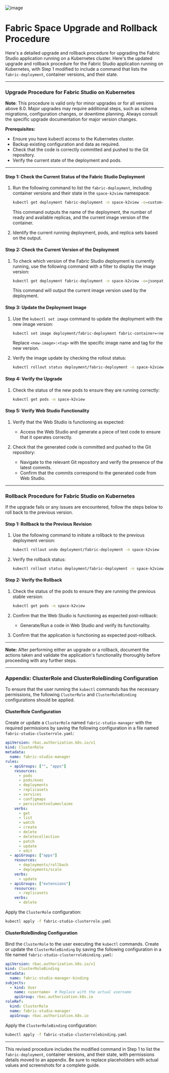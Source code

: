 ![image](https://github.com/k2view-academy/K2View-Academy/assets/104299047/4bae6090-46ad-4c4a-a73f-1169d22d7ac8)

# Fabric Space Upgrade and Rollback Procedure
Here's a detailed upgrade and rollback procedure for upgrading the Fabric Studio application running on a Kubernetes cluster. 
Here's the updated upgrade and rollback procedure for the Fabric Studio application running on Kubernetes, with Step 1 modified to include a command that lists the `fabric-deployment`, container versions, and their state.

---

### Upgrade Procedure for Fabric Studio on Kubernetes

**Note**: This procedure is valid only for minor upgrades or for all versions above 8.0.
Major upgrades may require additional steps, such as schema migrations, configuration changes, or downtime planning. Always consult the specific upgrade documentation for major version changes.


**Prerequisites:**
- Ensure you have kubectl access to the Kubernetes cluster.
- Backup existing configuration and data as required.
- Check that the code is correctly committed and pushed to the Git repository.
- Verify the current state of the deployment and pods.

---

#### Step 1: Check the Current Status of the Fabric Studio Deployment

1. Run the following command to list the `fabric-deployment`, including container versions and their state in the `space-k2view` namespace:
   ```bash
   kubectl get deployment fabric-deployment -n space-k2view -o=custom-columns='NAME:.metadata.name,READY:.status.readyReplicas,AVAILABLE:.status.availableReplicas,IMAGE:.spec.template.spec.containers[0].image'
   ```
   
   This command outputs the name of the deployment, the number of ready and available replicas, and the current image version of the container.

2. Identify the current running deployment, pods, and replica sets based on the output.

#### Step 2: Check the Current Version of the Deployment

1. To check which version of the Fabric Studio deployment is currently running, use the following command with a filter to display the image version:
   ```bash
   kubectl get deployment fabric-deployment -n space-k2view -o=jsonpath='{.spec.template.spec.containers[0].image}'
   ```
   
   This command will output the current image version used by the deployment.

#### Step 3: Update the Deployment Image

1. Use the `kubectl set image` command to update the deployment with the new image version:
   ```bash
   kubectl set image deployment/fabric-deployment fabric-container=<new-image>:<tag> -n space-k2view
   ```
   
   Replace `<new-image>:<tag>` with the specific image name and tag for the new version.

2. Verify the image update by checking the rollout status:
   ```bash
   kubectl rollout status deployment/fabric-deployment -n space-k2view
   ```

#### Step 4: Verify the Upgrade

1. Check the status of the new pods to ensure they are running correctly:
   ```bash
   kubectl get pods -n space-k2view
   ```

#### Step 5: Verify Web Studio Functionality

1. Verify that the Web Studio is functioning as expected:
   - Access the Web Studio and generate a piece of test code to ensure that it operates correctly.
   
2. Check that the generated code is committed and pushed to the Git repository:
   - Navigate to the relevant Git repository and verify the presence of the latest commits.
   - Confirm that the commits correspond to the generated code from Web Studio.

---

### Rollback Procedure for Fabric Studio on Kubernetes

If the upgrade fails or any issues are encountered, follow the steps below to roll back to the previous version.

#### Step 1: Rollback to the Previous Revision

1. Use the following command to initiate a rollback to the previous deployment version:
   ```bash
   kubectl rollout undo deployment/fabric-deployment -n space-k2view
   ```

2. Verify the rollback status:
   ```bash
   kubectl rollout status deployment/fabric-deployment -n space-k2view
   ```

#### Step 2: Verify the Rollback

1. Check the status of the pods to ensure they are running the previous stable version:
   ```bash
   kubectl get pods -n space-k2view
   ```

2. Confirm that the Web Studio is functioning as expected post-rollback:
   - Generate/Run a code in Web Studio and verify its functionality.

3. Confirm that the application is functioning as expected post-rollback.

---

**Note:** After performing either an upgrade or a rollback, document the actions taken and validate the application's functionality thoroughly before proceeding with any further steps.

---

### Appendix: ClusterRole and ClusterRoleBinding Configuration

To ensure that the user running the `kubectl` commands has the necessary permissions, the following `ClusterRole` and `ClusterRoleBinding` configurations should be applied.

#### ClusterRole Configuration

Create or update a `ClusterRole` named `fabric-studio-manager` with the required permissions by saving the following configuration in a file named `fabric-studio-clusterrole.yaml`:

```yaml
apiVersion: rbac.authorization.k8s.io/v1
kind: ClusterRole
metadata:
  name: fabric-studio-manager
rules:
  - apiGroups: ["", "apps"]
    resources:
      - pods
      - pods/exec
      - deployments
      - replicasets
      - services
      - configmaps
      - persistentvolumeclaims
    verbs:
      - get
      - list
      - watch
      - create
      - delete
      - deletecollection
      - patch
      - update
      - edit
  - apiGroups: ["apps"]
    resources:
      - deployments/rollback
      - deployments/scale
    verbs:
      - update
  - apiGroups: ["extensions"]
    resources:
      - replicasets
    verbs:
      - delete
```

Apply the `ClusterRole` configuration:

```bash
kubectl apply -f fabric-studio-clusterrole.yaml
```

#### ClusterRoleBinding Configuration

Bind the `ClusterRole` to the user executing the `kubectl` commands. Create or update the `ClusterRoleBinding` by saving the following configuration in a file named `fabric-studio-clusterrolebinding.yaml`:

```yaml
apiVersion: rbac.authorization.k8s.io/v1
kind: ClusterRoleBinding
metadata:
  name: fabric-studio-manager-binding
subjects:
  - kind: User
    name: <username>  # Replace with the actual username
    apiGroup: rbac.authorization.k8s.io
roleRef:
  kind: ClusterRole
  name: fabric-studio-manager
  apiGroup: rbac.authorization.k8s.io
```

Apply the `ClusterRoleBinding` configuration:

```bash
kubectl apply -f fabric-studio-clusterrolebinding.yaml
```

---

This revised procedure includes the modified command in Step 1 to list the `fabric-deployment`, container versions, and their state, with permissions details moved to an appendix. Be sure to replace placeholders with actual values and screenshots for a complete guide.